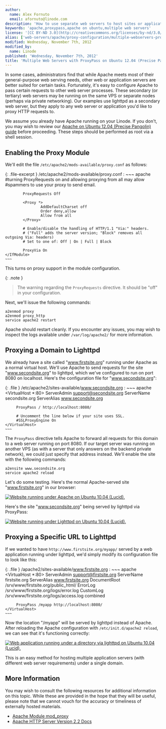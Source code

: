 ```yaml
---
author:
  name: Alex Fornuto
  email: afornuto@linode.com
description: 'How to use separate web servers to host sites or applications using ProxyPass with Apache.'
keywords: 'apache,proxypass,apache on ubuntu,multiple web servers'
license: '[CC BY-ND 3.0](http://creativecommons.org/licenses/by-nd/3.0/us/)'
alias: ['web-servers/apache/proxy-configuration/multiple-webservers-proxypass-ubuntu-12-04-precise/']
modified: Wednesday, November 7th, 2012
modified_by:
  name: Linode
published: 'Wednesday, November 7th, 2012'
title: 'Multiple Web Servers with ProxyPass on Ubuntu 12.04 (Precise Pangolin)'
---
```


In some cases, administrators find that while Apache meets most of their general-purpose web serving needs, other web or application servers are better suited for certain tasks. Fortunately, it's easy to configure Apache to pass certain requests to other web server processes. These secondary (or tertiary) web servers may be running on the same VPS or separate nodes (perhaps via private networking). Our examples use lighttpd as a secondary web server, but they apply to any web server or application you'd like to proxy HTTP requests to.

We assume you already have Apache running on your Linode. If you don't, you may wish to review our [Apache on Ubuntu 12.04 (Precise Pangolin) guide](/docs/websites/apache/apache-2-web-server-on-ubuntu-12-04-lts-precise-pangolin) before proceeding. These steps should be performed as root via a shell session.

Enabling the Proxy Module
-------------------------

We'll edit the file `/etc/apache2/mods-available/proxy.conf` as follows:

{: .file-excerpt }
/etc/apache2/mods-available/proxy.conf
:   ~~~ apache
    <IfModule mod_proxy.c>
            #turning ProxyRequests on and allowing proxying from all may allow
            #spammers to use your proxy to send email.

            ProxyRequests Off

            <Proxy *>
                    AddDefaultCharset off
                    Order deny,allow
                    Allow from all
            </Proxy>

            # Enable/disable the handling of HTTP/1.1 "Via:" headers.
            # ("Full" adds the server version; "Block" removes all outgoing Via: headers)
            # Set to one of: Off | On | Full | Block

            ProxyVia On
    </IfModule>
    ~~~

This turns on proxy support in the module configuration.

 {: .note }
>
> The warning regarding the `ProxyRequests` directive. It should be "off" in your configuration.

Next, we'll issue the following commands:

    a2enmod proxy
    a2enmod proxy_http
    service apache2 restart

Apache should restart cleanly. If you encounter any issues, you may wish to inspect the logs available under `/var/log/apache2/` for more information.

Proxying a Domain to Lighttpd
-----------------------------

We already have a site called "www.firstsite.org" running under Apache as a normal virtual host. We'll use Apache to send requests for the site "www.secondsite.org" to lighttpd, which we've configured to run on port 8080 on localhost. Here's the configuration file for "www.secondsite.org":

{: .file }
/etc/apache2/sites-available/www.secondsite.org
:   ~~~ apache
    <VirtualHost *:80>
         ServerAdmin support@secondsite.org
         ServerName secondsite.org
         ServerAlias www.secondsite.org

         ProxyPass / http://localhost:8080/

         # Uncomment the line below if your site uses SSL.
         #SSLProxyEngine On
    </VirtualHost>
    ~~~

The `ProxyPass` directive tells Apache to forward all requests for this domain to a web server running on port 8080. If our target server was running on another VPS (as with a server that only answers on the backend private network), we could just specify that address instead. We'll enable the site with the following commands:

    a2ensite www.secondsite.org
    service apache2 reload

Let's do some testing. Here's the normal Apache-served site "www.firstsite.org" in our browser:

[![Website running under Apache on Ubuntu 10.04 (Lucid).](/docs/assets/1147-proxypass-apache-site.png)](/docs/assets/1147-proxypass-apache-site.png)

Here's the site "www.secondsite.org" being served by lighttpd via ProxyPass:

[![Website running under Lighttpd on Ubuntu 10.04 (Lucid).](/docs/assets/1149-proxypass-lighttpd-site.png)](/docs/assets/1149-proxypass-lighttpd-site.png)

Proxying a Specific URL to Lighttpd
-----------------------------------

If we wanted to have `http://www.firstsite.org/myapp/` served by a web application running under lighttpd, we'd simply modify its configuration file to look like this:

{: .file }
/apache2/sites-available/www.firstsite.org
:   ~~~ apache
    <VirtualHost *:80>
         ServerAdmin support@firstsite.org
         ServerName firstsite.org
         ServerAlias www.firstsite.org
         DocumentRoot /srv/www/firstsite.org/public_html/
         ErrorLog /srv/www/firstsite.org/logs/error.log
         CustomLog /srv/www/firstsite.org/logs/access.log combined

         ProxyPass /myapp http://localhost:8080/
    </VirtualHost>
    ~~~

Now the location "/myapp" will be served by lighttpd instead of Apache. After reloading the Apache configuration with `/etc/init.d/apache2 reload`, we can see that it's functioning correctly:

[![Web application running under a directory via lighttpd on Ubuntu 10.04 (Lucid).](/docs/assets/1150-proxypass-lighttpd-directory.png)](/docs/assets/1150-proxypass-lighttpd-directory.png)

This is an easy method for hosting multiple application servers (with different web server requirements) under a single domain.

More Information
----------------

You may wish to consult the following resources for additional information on this topic. While these are provided in the hope that they will be useful, please note that we cannot vouch for the accuracy or timeliness of externally hosted materials.

- [Apache Module mod\_proxy](http://httpd.apache.org/docs/2.2/mod/mod_proxy.html)
- [Apache HTTP Server Version 2.2 Docs](http://httpd.apache.org/docs/2.2/)



